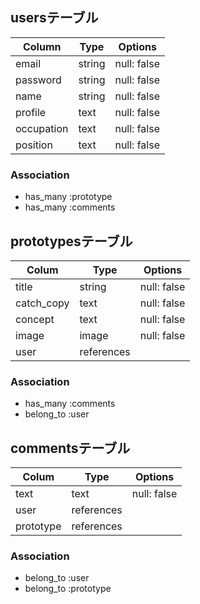 ## usersテーブル

| Column     | Type   | Options     |
| ---------- | ------ | ----------- |
| email      | string | null: false | 
| password   | string | null: false | 
| name       | string | null: false |
| profile    | text   | null: false |
| occupation | text   | null: false |
| position   | text   | null: false |

### Association

- has_many :prototype
- has_many :comments

## prototypesテーブル

| Colum      | Type       | Options     |
| ---------- | ---------- | ----------- |
| title      | string     | null: false |
| catch_copy | text       | null: false |
| concept    | text       | null: false |
| image      | image      | null: false |
| user       | references |             |

### Association

- has_many :comments
- belong_to :user

## commentsテーブル

| Colum     | Type       | Options     |
| --------- | ---------- | ----------- |
| text      | text       | null: false |
| user      | references |             |
| prototype | references |             |

### Association

- belong_to :user
- belong_to :prototype
